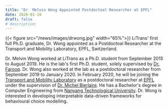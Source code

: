 ```yaml
---
title: "Dr. Melvin Wong Appointed Postdoctoal Researcher at EPFL"
date: 2020-01-18
draft: false
# description:
---
```

<!-- ![](../images/melvin-epfl.jpg) -->
{{< figure src="/news/images/drwong.jpg" width="65%">}}
LiTrans' first full Ph.D. graduate, Dr. Wong appointed as a Postdoctoal Researcher at the Transport and Mobility Laboratory, EPFL, Switzerland.


<!--more-->

Dr. Melvin Wong worked at LiTrans as a Ph.D. student from September 2015 to August 2019. He is the lab's first Ph.D. student, solely supervised by [Dr. Farooq](https://litrans.ca/team/farooq-b/). Dr. Wong also worked at the lab as a postdoctoral researcher from September 2019 to January 2020. In February 2020, he will be joining the [Transport and Mobility Laboratory](https://www.epfl.ch/labs/transp-or/) as a postdoctoral researcher at [EPFL](https://www.epfl.ch/) under the supervision of [Dr. Michel Bierlaire](http://people.epfl.ch/michel.bierlaire). He has a Bachelor's degree in Computer Engineering from [Nanyang Technological University](www.ntu.edu.sg). Dr. Wong is interested in developing interpretable data-driven frameworks for behavioural choice modelling.

